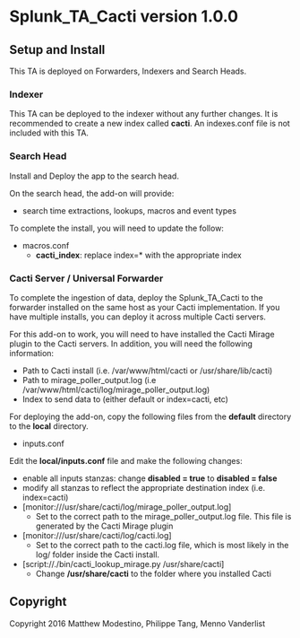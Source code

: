 # Splunk\_TA\_Cacti version 1.0.0

## Setup and Install
This TA is deployed on Forwarders, Indexers and Search Heads.

### Indexer
This TA can be deployed to the indexer without any further changes.
It is recommended to create a new index called **cacti**.  An indexes.conf file is not included with this TA.

### Search Head
Install and Deploy the app to the search head.

On the search head, the add-on will provide:
 * search time extractions, lookups, macros and event types

To complete the install, you will need to update the follow:
 * macros.conf
   * **cacti\_index**: replace index=\* with the appropriate index

### Cacti Server / Universal Forwarder
To complete the ingestion of data, deploy the Splunk\_TA\_Cacti to the forwarder installed on the same host as your Cacti implementation.  If you have multiple installs, you can deploy it across multiple Cacti servers.

For this add-on to work, you will need to have installed the Cacti Mirage plugin to the Cacti servers.  In addition, you will need the following information:
 * Path to Cacti install (i.e. /var/www/html/cacti or /usr/share/lib/cacti)
 * Path to mirage\_poller\_output.log (i.e /var/www/html/cacti/log/mirage\_poller\_output.log)
 * Index to send data to (either default or index=cacti, etc)

For deploying the add-on, copy the following files from the **default** directory to the **local** directory.
 * inputs.conf

Edit the **local/inputs.conf** file and make the following changes:
 * enable all inputs stanzas: change **disabled = true** to **disabled = false**
 * modify all stanzas to reflect the appropriate destination index (i.e. index=cacti)
 * [monitor:///usr/share/cacti/log/mirage\_poller\_output.log]
    * Set to the correct path to the mirage\_poller\_output.log file.  This file is generated by the Cacti Mirage plugin
 * [monitor:///usr/share/cacti/log/cacti.log]
    * Set to the correct path to the cacti.log file, which is most likely in the log/ folder inside the Cacti install.
 * [script://./bin/cacti\_lookup\_mirage.py /usr/share/cacti]
    * Change **/usr/share/cacti** to the folder where you installed Cacti

## Copyright
Copyright 2016 Matthew Modestino, Philippe Tang, Menno Vanderlist

